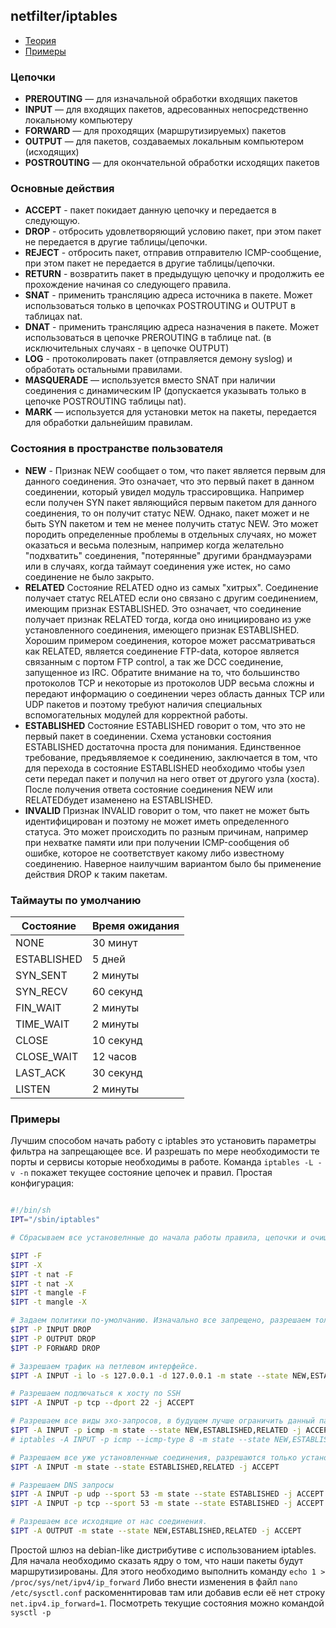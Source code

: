 ## netfilter/iptables

- [Теория](#Цепочки)
- [Примеры](#Примеры)

### Цепочки

- **PREROUTING** — для изначальной обработки входящих пакетов
- **INPUT** — для входящих пакетов, адресованных непосредственно локальному компьютеру
- **FORWARD** — для проходящих (маршрутизируемых) пакетов
- **OUTPUT** — для пакетов, создаваемых локальным компьютером (исходящих)
- **POSTROUTING** — для окончательной обработки исходящих пакетов

### Основные действия

- **ACCEPT** - пакет покидает данную цепочку и передается в следующую.
- **DROP** - отбросить удовлетворяющий условию пакет, при этом пакет не передается в другие таблицы/цепочки.
- **REJECT** - отбросить пакет, отправив отправителю ICMP-сообщение, при этом пакет не передается в другие таблицы/цепочки.
- **RETURN** - возвратить пакет в предыдущую цепочку и продолжить ее прохождение начиная со следующего правила.
- **SNAT** - применить трансляцию адреса источника в пакете. Может использоваться только в цепочках POSTROUTING и OUTPUT в таблицах nat.
- **DNAT** - применить трансляцию адреса назначения в пакете. Может использоваться в цепочке PREROUTING в таблице nat. (в исключительных случаях - в цепочке OUTPUT)
- **LOG** - протоколировать пакет (отправляется демону syslog) и обработать остальными правилами.
- **MASQUERADE** — используется вместо SNAT при наличии соединения с динамическим IP (допускается указывать только в цепочке POSTROUTING таблицы nat).
- **MARK** — используется для установки меток на пакеты, передается для обработки дальнейшим правилам.

### Состояния в пространстве пользователя

- **NEW** - Признак NEW сообщает о том, что пакет является первым для данного соединения. Это означает, что это первый пакет в данном соединении, который увидел модуль трассировщика. Например если получен SYN пакет являющийся первым пакетом для данного соединения, то он получит статус NEW. Однако, пакет может и не быть SYN пакетом и тем не менее получить статус NEW. Это может породить определенные проблемы в отдельных случаях, но может оказаться и весьма полезным, например когда желательно "подхватить" соединения, "потерянные" другими брандмауэрами или в случаях, когда таймаут соединения уже истек, но само соединение не было закрыто.
- **RELATED** Состояние RELATED одно из самых "хитрых". Соединение получает статус RELATED если оно связано с другим соединением, имеющим признак ESTABLISHED. Это означает, что соединение получает признак RELATED тогда, когда оно инициировано из уже установленного соединения, имеющего признак ESTABLISHED. Хорошим примером соединения, которое может рассматриваться как RELATED, является соединение FTP-data, которое является связанным с портом FTP control, а так же DCC соединение, запущенное из IRC. Обратите внимание на то, что большинство протоколов TCP и некоторые из протоколов UDP весьма сложны и передают информацию о соединении через область данных TCP или UDP пакетов и поэтому требуют наличия специальных вспомогательных модулей для корректной работы.
- **ESTABLISHED** Состояние ESTABLISHED говорит о том, что это не первый пакет в соединении. Схема установки состояния ESTABLISHED достаточна проста для понимания. Единственное требование, предъявляемое к соединению, заключается в том, что для перехода в состояние ESTABLISHED необходимо чтобы узел сети передал пакет и получил на него ответ от другого узла (хоста). После получения ответа состояние соединения NEW или RELATEDбудет изаменено на ESTABLISHED.
- **INVALID** Признак INVALID говорит о том, что пакет не может быть идентифицирован и поэтому не может иметь определенного статуса. Это может происходить по разным причинам, например при нехватке памяти или при получении ICMP-сообщения об ошибке, которое не соответствует какому либо известному соединению. Наверное наилучшим вариантом было бы применение действия DROP к таким пакетам.

### Таймауты по умолчанию

| Состояние | Время ожидания |
|-----------|----------------|
| NONE | 30 минут |
| ESTABLISHED | 5 дней |
| SYN_SENT | 2 минуты |
| SYN_RECV | 60 секунд |
| FIN_WAIT | 2 минуты |
| TIME_WAIT | 2 минуты |
| CLOSE	 | 10 секунд |
| CLOSE_WAIT | 12 часов |
| LAST_ACK | 30 секунд |
| LISTEN | 2 минуты |


### Примеры

Лучшим способом начать работу с iptables это установить параметры фильтра на запрещающее все. И разрешать по мере необходимости те порты и сервисы которые необходимы в работе. Команда ```iptables -L -v -n``` покажет текущее состояние цепочек и правил.
Простая конфигурация:

```bash

#!/bin/sh
IPT="/sbin/iptables"

# Сбрасываем все установелнные до начала работы правила, цепочки и очищаем таблицу NAT

$IPT -F
$IPT -X
$IPT -t nat -F
$IPT -t nat -X
$IPT -t mangle -F
$IPT -t mangle -X

# Задаем политики по-умолчанию. Изначально все запрещено, разрешаем только то что необходимо. 
$IPT -P INPUT DROP
$IPT -P OUTPUT DROP
$IPT -P FORWARD DROP

# Зазрешаем трафик на петлевом интерфейсе.
$IPT -A INPUT -i lo -s 127.0.0.1 -d 127.0.0.1 -m state --state NEW,ESTABLISHED,RELATED -j ACCEPT

# Разрешаем подлючаться к хосту по SSH
$IPT -A INPUT -p tcp --dport 22 -j ACCEPT

# Разрешаем все виды эхо-запросов, в будущем лучше ограничить данный параметр только необходимыми пакетами.
$IPT -A INPUT -p icmp -m state --state NEW,ESTABLISHED,RELATED -j ACCEPT
# iptables -A INPUT -p icmp --icmp-type 8 -m state --state NEW,ESTABLISHED,RELATED -j ACCEPT

# Разрешаем все уже установленные соединения, разрешаются только установленные не новые.
$IPT -A INPUT -m state --state ESTABLISHED,RELATED -j ACCEPT

# Разрешаем DNS запросы
$IPT -A INPUT -p udp --sport 53 -m state --state ESTABLISHED -j ACCEPT
$IPT -A INPUT -p tcp --sport 53 -m state --state ESTABLISHED -j ACCEPT

# Разрешаем все исходящие от нас соединения.
$IPT -A OUTPUT -m state --state NEW,ESTABLISHED,RELATED -j ACCEPT

```

Простой шлюз на debian-like дистрибутиве с использованием iptables. Для начала необходимо сказать ядру о том, что наши пакеты будут маршрутизированы. Для этого необходимо выполнить команду
``` echo 1 > /proc/sys/net/ipv4/ip_forward ```
Либо внести изменения в файл
```nano /etc/sysctl.conf```
раскоменнтировав там или добавив если её нет строку ```net.ipv4.ip_forward=1```.
Посмотреть текущие состояния можно командой ```sysctl -p```
